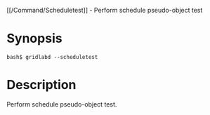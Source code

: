 [[/Command/Scheduletest]] -  Perform schedule pseudo-object test

# Synopsis
~~~
bash$ gridlabd --scheduletest                                          
~~~

# Description

 Perform schedule pseudo-object test.

